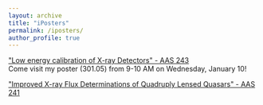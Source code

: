 ```yaml
---
layout: archive
title: "iPosters"
permalink: /iposters/
author_profile: true
---
```


["Low energy calibration of X-ray Detectors" - AAS 243](https://aas243-aas.ipostersessions.com/Default.aspx?s=3E-28-0C-BD-AB-E3-6F-D6-D9-01-22-CE-71-C3-A7-81)  
 Come visit my poster (301.05) from 9-10 AM on Wednesday, January 10!

["Improved X-ray Flux Determinations of Quadruply Lensed Quasars" - AAS 241](https://aas241-aas.ipostersessions.com/Default.aspx?s=7B-26-40-2F-04-A0-07-34-AA-72-A0-52-0E-5A-A2-D7)

